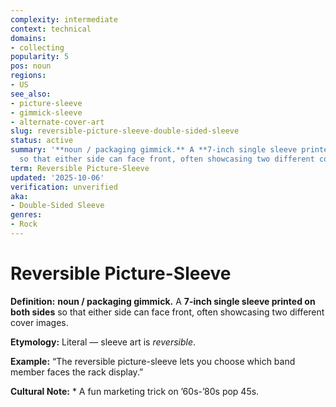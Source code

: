 ```yaml
---
complexity: intermediate
context: technical
domains:
- collecting
popularity: 5
pos: noun
regions:
- US
see_also:
- picture-sleeve
- gimmick-sleeve
- alternate-cover-art
slug: reversible-picture-sleeve-double-sided-sleeve
status: active
summary: '**noun / packaging gimmick.** A **7-inch single sleeve printed on both sides**
  so that either side can face front, often showcasing two different cover images.'
term: Reversible Picture-Sleeve
updated: '2025-10-06'
verification: unverified
aka:
- Double-Sided Sleeve
genres:
- Rock
---
```


# Reversible Picture-Sleeve

**Definition:** **noun / packaging gimmick.** A **7-inch single sleeve printed on both sides** so that either side can face front, often showcasing two different cover images.

**Etymology:** Literal — sleeve art is *reversible*.

**Example:** “The reversible picture-sleeve lets you choose which band member faces the rack display.”

**Cultural Note:** * A fun marketing trick on ’60s-’80s pop 45s.

